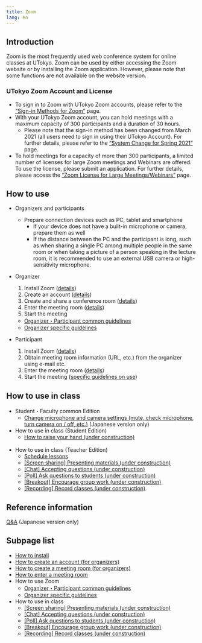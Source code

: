 ```yaml
---
title: Zoom
lang: en
---
```




<!--
* The person <font color="green">hosting the meeting</font>(or co-hosting) <font color="green">must</font> <a href="create_account" target="">activate its Zoom account</a>.
* Those<font color="purple">participating of a Zoom meeting as guests</font>(i.e., joining a meeting)<font color="purple">do not need</font> a Zoom account.
* Now, there are many cases reporting <font color="red">an error message "user not exist" </font>when trying to activate an account. In this case, check the <a href="https://tinyurl.com/v5pvzb5">troubleshooting assistant </a>and answer the survey at the end. In case you still cannot solve the problem, please contact utelecon-inquiries@googlegroups.com.
* Any other inquiries: utelecon-inquiries@googlegroups.com.
-->

## Introduction

Zoom is the most frequently used web conference system for online classes at UTokyo. Zoom can be used by either accessing the Zoom website or by installing the Zoom application. However, please note that some functions are not available on the website version.

### UTokyo Zoom Account and License

* To sign in to Zoom with UTokyo Zoom accounts, please refer to the [“Sign-in Methods for Zoom”](zoom_signin) page. 
* With your UTokyo Zoom account, you can hold meetings with a maximum capacity of 300 participants and a duration of 30 hours.
  * Please note that the sign-in method has been changed from March 2021 (all users need to sign in using their UTokyo Account). For further details, please refer to the [“System Change for Spring 2021”](../change2021s) page.
* To hold meetings for a capacity of more than 300 participants, a limited number of licenses for large Zoom meetings and Webinars are offered. To use the license, please submit an application. For further details, please access the [“Zoom License for Large Meetings/Webinars”](license) page. 

## How to use

* Organizers and participants 
  * Prepare connection devices such as PC, tablet and smartphone
    * If your device does not have a built-in microphone or camera, prepare them as well
    * If the distance between the PC and the participant is long, such as when sharing a single PC among multiple people in the same room or when taking a picture of a person speaking in the lecture room, it is recommended to use an external USB camera or high-sensitivity microphone. 
    
* Organizer
  1. Install Zoom (<a href="install" target="">details</a>)  
  1. Create an account (<a href="create_account" target="">details</a>)
  1. Create and share a conference room (<a href="create_room" target="">details</a>)
  1. Enter the meeting room (<a href="join" target="">details</a>)
  1. Start the meeting
    * <a href="how_to_use" target="">Organizer・Participant common guidelines</a>
	* <a href="how_to_use_host" target="">Organizer specific guidelines</a>
  
* Participant
  1. Install Zoom (<a href="install" target="">details</a>)  
  1. Obtain meeting room information (URL, etc.) from the organizer using e-mail etc.
  1. Enter the meeting room (<a href="join" target="">details</a>)
  1. Start the meeting (<a href="how_to_use" target="">specific guidelines on use</a>)

## How to use in class

* Student・Faculty common Edition
  * <a href="how_to_use_in_classroom_common#use_mic_and_camera">Change microphone and camera settings (mute, check microphone, turn camera on / off, etc.)</a> (Japanese version only)
	<br>
* How to use in class (Student Edition)
  * <a href="">How to raise your hand (under construction)</a>
  <br>
* How to use in class (Teacher Edition)
  * <a href="how_to_use_in_classroom_faculty_members#schedule">Schedule lessons</a>
  * <a href="" target="">[Screen sharing] Presenting materials (under construction)</a>
  * <a href="" target="">[Chat] Accepting questions (under construction)</a>
  * <a href="" target="">[Poll] Ask questions to students (under construction)</a>
  * <a href="" target="">[Breakout] Encourage group work (under construction)</a>
  * <a href="" target="">[Recording] Record classes (under construction)</a>


## Reference information
[Q&A](qa) (Japanese version only)


## Subpage list
* <a href="install" target="">How to install</a>  
* <a href="create_account" target="">How to create an account (for organizers)</a>  
* <a href="create_room" target="">How to create a meeting room (for organizers)</a>  
* <a href="join" target="">How to enter a meeting room</a>  
* How to use Zoom
  * <a href="how_to_use" target="">Organizer・Participant common guidelines</a>  
  * <a href="how_to_use_host" target="">Organizer specific guidelines</a>  
* How to use in class  
  * <a href="classroom_screen_sharing" target="">[Screen sharing] Presenting materials (under construction)</a>  
  * <a href="classroom_chat" target="">[Chat] Accepting questions (under construction)</a>  
  * <a href="classroom_poll" target="">[Poll] Ask questions to students (under construction)</a>  
  * <a href="classroom_breakout" target="">[Breakout] Encourage group work (under construction)</a>  
  * <a href="classroom_record" target="">[Recording] Record classes (under construction)</a>  
